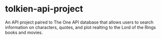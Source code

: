 # tolkien-api-project

An API project paired to The One API database that allows users to search information on characters, quotes, and plot realting to the Lord of the Rings books and movies.
